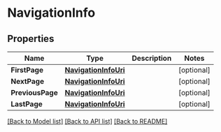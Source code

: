 # NavigationInfo

## Properties
Name | Type | Description | Notes
------------ | ------------- | ------------- | -------------
**FirstPage** | [**NavigationInfoUri**](NavigationInfoURI.md) |  | [optional] 
**NextPage** | [**NavigationInfoUri**](NavigationInfoURI.md) |  | [optional] 
**PreviousPage** | [**NavigationInfoUri**](NavigationInfoURI.md) |  | [optional] 
**LastPage** | [**NavigationInfoUri**](NavigationInfoURI.md) |  | [optional] 

[[Back to Model list]](../README.md#documentation-for-models) [[Back to API list]](../README.md#documentation-for-api-endpoints) [[Back to README]](../README.md)


